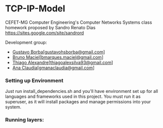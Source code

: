 # TCP-IP-Model

CEFET-MG Computer Engineering's Computer Networks Systems class homework
proposed by Sandro Renato Dias <https://sites.google.com/site/sandrord>

Development group:
* [Gustavo Borba](https://github.com/gustavohsborba)[gustavohsborba@gmail.com]
* [Bruno Maciel]()[bmarques.maciel@gmail.com]
* [Thiago Alexandre]()[thiagoalexsilva93@gmail.com]
* [Ana Claudia](https://github.com/gmanaclaudia)[gmanaclaudia@gmail.com]


### Setting up Environment

Just run install_dependencies.sh and you'll have environment set up for all
languages and frameworks used in this project. You must run it as superuser,
as it will install packages and manage permissions into your system.

### Running layers:

